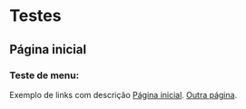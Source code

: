 # Testes

## Página inicial 
 
### Teste de menu:

Exemplo de links com descrição 
[Página inicial](https://danielramosbh74.github.io/site-testes-1/index.md).
[Outra página](https://danielramosbh74.github.io/site-testes-1/outra-pagina/comandosgitparaatualizacao.html).

